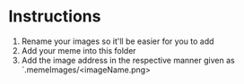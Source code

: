 # Instructions

1. Rename your images so it'll be easier for you to add
2. Add your meme into this folder
3. Add the image address in the respective manner given as `.memeImages/<imageName.png>
